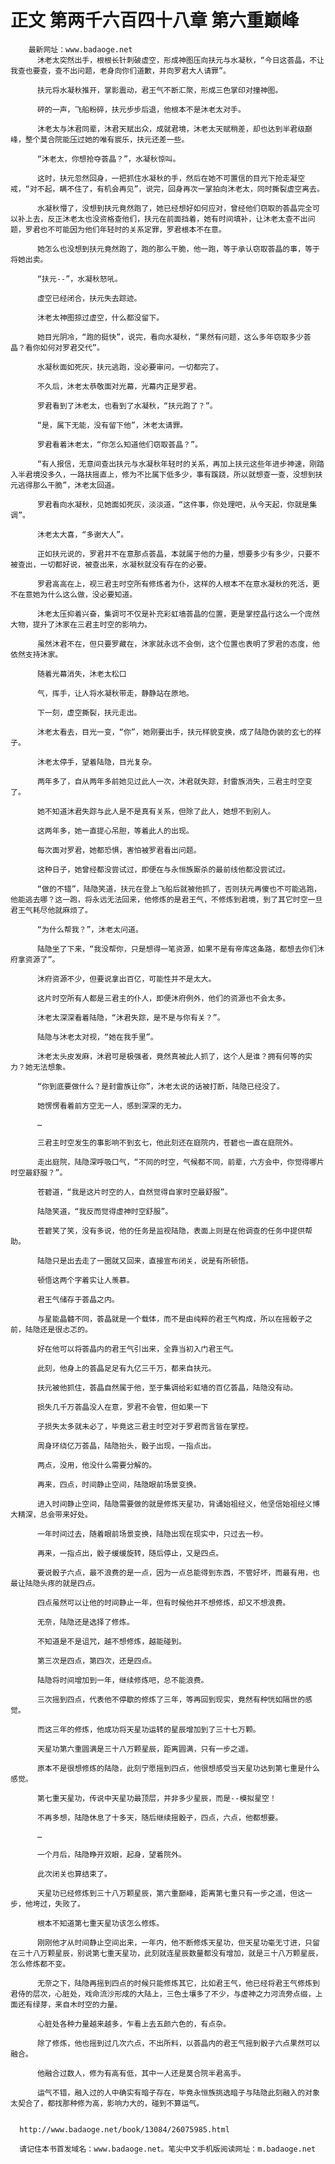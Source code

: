 # 正文 第两千六百四十八章 第六重巅峰
        最新网址：www.badaoge.net
          沐老太突然出手，根根长针刺破虚空，形成神图压向扶元与水凝秋，“今日这荟晶，不让我查也要查，查不出问题，老身向你们道歉，并向罗君大人请罪”。
      
          扶元将水凝秋推开，掌影震动，君王气不断汇聚，形成三色掌印对撞神图。
      
          砰的一声，飞船粉碎，扶元步步后退，他根本不是沐老太对手。
      
          沐老太与沐君同辈，沐君天赋出众，成就君境，沐老太天赋稍差，却也达到半君级巅峰，整个莫合院能压过她的唯有宸乐，扶元还差一些。
      
          “沐老太，你想抢夺荟晶？”，水凝秋惊叫。
      
          这时，扶元忽然回身，一把抓住水凝秋的手，然后在她不可置信的目光下抢走凝空戒，“对不起，瞒不住了，有机会再见”，说完，回身再次一掌拍向沐老太，同时撕裂虚空离去。
      
          水凝秋懵了，没想到扶元竟然跑了，她已经想好如何应对，曾经他们窃取的荟晶完全可以补上去，反正沐老太也没资格查他们，扶元在前面挡着，她有时间填补，让沐老太查不出问题，罗君也不可能因为他们年轻时的关系定罪，罗君根本不在意。
      
          她怎么也没想到扶元竟然跑了，跑的那么干脆，他一跑，等于承认窃取荟晶的事，等于将她出卖。
      
          “扶元--”，水凝秋怒吼。
      
          虚空已经闭合，扶元失去踪迹。
      
          沐老太神图掠过虚空，什么都没留下。
      
          她目光阴冷，“跑的挺快”，说完，看向水凝秋，“果然有问题，这么多年窃取多少荟晶？看你如何对罗君交代”。
      
          水凝秋面如死灰，扶元逃跑，没必要审问，一切都完了。
      
          不久后，沐老太恭敬面对光幕，光幕内正是罗君。
      
          罗君看到了沐老太，也看到了水凝秋，“扶元跑了？”。
      
          “是，属下无能，没有留下他”，沐老太请罪。
      
          罗君看着沐老太，“你怎么知道他们窃取荟晶？”。
      
          “有人报信，无意间查出扶元与水凝秋年轻时的关系，再加上扶元这些年进步神速，刚踏入半君境没多久，一路扶摇直上，修为不比属下低多少，事有蹊跷，所以就想查一查，没想到扶元逃得那么干脆”，沐老太回道。
      
          罗君看向水凝秋，见她面如死灰，淡淡道，“这件事，你处理吧，从今天起，你就是集调”。
      
          沐老太大喜，“多谢大人”。
      
          正如扶元说的，罗君并不在意那点荟晶，本就属于他的力量，想要多少有多少，只要不被查出，一切都好说，被查出来，水凝秋就没有存在的必要。
      
          罗君高高在上，视三君主时空所有修炼者为仆，这样的人根本不在意水凝秋的死活，更不在意她为什么这么做，没必要知道。
      
          沐老太压抑着兴奋，集调可不仅是补充彩虹墙荟晶的位置，更是掌控晶行这么一个庞然大物，提升了沐家在三君主时空的影响力。
      
          虽然沐君不在，但只要罗藏在，沐家就永远不会倒，这个位置也表明了罗君的态度，他依然支持沐家。
      
          随着光幕消失，沐老太松口
      
          气，挥手，让人将水凝秋带走，静静站在原地。
      
          下一刻，虚空撕裂，扶元走出。
      
          沐老太看去，目光一变，“你”，她刚要出手，扶元样貌变换，成了陆隐伪装的玄七的样子。
      
          沐老太停手，望着陆隐，目光复杂。
      
          两年多了，自从两年多前她见过此人一次，沐君就失踪，封雷族消失，三君主时空变了。
      
          她不知道沐君失踪与此人是不是真有关系，但除了此人，她想不到别人。
      
          这两年多，她一直提心吊胆，等着此人的出现。
      
          每次面对罗君，她都恐惧，害怕被罗君看出问题。
      
          这种日子，她曾经都没尝试过，即便在与永恒族厮杀的最前线他都没尝试过。
      
          “做的不错”，陆隐笑道，扶元在登上飞船后就被他抓了，否则扶元再傻也不可能逃跑，他能逃去哪？这一跑，将永远无法回来，他修炼的是君王气，不修炼到君境，到了其它时空一旦君王气耗尽他就麻烦了。
      
          “为什么帮我？”，沐老太问道。
      
          陆隐坐了下来，“我没帮你，只是想得一笔资源，如果不是有帝库这条路，都想去你们沐府拿资源了”。
      
          沐府资源不少，但要说拿出百亿，可能性并不是太大。
      
          这片时空所有人都是三君主的仆人，即便沐府例外，他们的资源也不会太多。
      
          沐老太深深看着陆隐，“沐君失踪，是不是与你有关？”。
      
          陆隐与沐老太对视，“她在我手里”。
      
          沐老太头皮发麻，沐君可是极强者，竟然真被此人抓了，这个人是谁？拥有何等的实力？她无法想象。
      
          “你到底要做什么？是封雷族让你”，沐老太说的话被打断，陆隐已经没了。
      
          她愣愣看着前方空无一人，感到深深的无力。
      
          …
      
          三君主时空发生的事影响不到玄七，他此刻还在庭院内，苍碧也一直在庭院外。
      
          走出庭院，陆隐深呼吸口气，“不同的时空，气候都不同，前辈，六方会中，你觉得哪片时空最舒服？”。
      
          苍碧道，“我是这片时空的人，自然觉得自家时空最舒服”。
      
          陆隐笑道，“我反而觉得虚神时空舒服”。
      
          苍碧笑了笑，没有多说，他的任务是监视陆隐，表面上则是在他调查的任务中提供帮助。
      
          陆隐只是出去走了一圈就又回来，直接宣布闭关，说是有所顿悟。
      
          顿悟这两个字着实让人羡慕。
      
          君王气储存于荟晶之内。
      
          与星能晶髓不同，荟晶就是一个载体，而不是由纯粹的君王气构成，所以在摇骰子之前，陆隐还是很忐忑的。
      
          好在他可以将荟晶内的君王气引出来，全靠当初入门君王气。
      
          此刻，他身上的荟晶足足有九亿三千万，都来自扶元。
      
          扶元被他抓住，荟晶自然属于他，至于集调给彩虹墙的百亿荟晶，陆隐没有动。
      
          损失几千万荟晶没人在意，罗君不会管，但如果一下
      
          子损失太多就未必了，毕竟这三君主时空对于罗君而言皆在掌控。
      
          周身环绕亿万荟晶，陆隐抬头，骰子出现，一指点出。
      
          两点，没用，他没什么需要分解的。
      
          再来，四点，时间静止空间，陆隐眼前场景变换。
      
          进入时间静止空间，陆隐需要做的就是修炼天星功，背诵始祖经义，他坚信始祖经义博大精深，总会带来好处。
      
          一年时间过去，随着眼前场景变换，陆隐出现在现实中，只过去一秒。
      
          再来，一指点出，骰子缓缓旋转，随后停止，又是四点。
      
          要说骰子六点，最不浪费的是一点，因为一点总能得到东西，不管好坏，而最有用，也最让陆隐头疼的就是四点。
      
          四点虽然可以让他的时间静止一年，但有时候他并不想修炼，却又不想浪费。
      
          无奈，陆隐还是选择了修炼。
      
          不知道是不是诅咒，越不想修炼，越能碰到。
      
          第三次是四点，第四次，还是四点。
      
          陆隐将时间增加到一年，继续修炼吧，总不能浪费。
      
          三次摇到四点，代表他不停歇的修炼了三年，等再回到现实，竟然有种恍如隔世的感觉。
      
          而这三年的修炼，他成功将天星功运转的星辰增加到了三十七万颗。
      
          天星功第六重圆满是三十八万颗星辰，距离圆满，只有一步之遥。
      
          原本不是很想修炼的陆隐，此刻宁愿摇到四点，他很想感受当天星功达到第七重是什么感觉。
      
          第七重天星功，传说中天星功最顶层，并非多少星辰，而是--模拟星空！
      
          不再多想，陆隐休息了十多天，随后继续摇骰子，四点，六点，他都想要。
      
          …
      
          一个月后，陆隐睁开双眼，起身，望着院外。
      
          此次闭关也算结束了。
      
          天星功已经修炼到三十八万颗星辰，第六重巅峰，距离第七重只有一步之遥，但这一步，他垮过，失败了。
      
          根本不知道第七重天星功该怎么修炼。
      
          刚刚他才从时间静止空间出来，一年内，他不断修炼天星功，但天星功毫无寸进，只留在三十八万颗星辰，别说第七重天星功，此刻就连星辰数量都没有增加，就是三十八万颗星辰，怎么修炼都不变。
      
          无奈之下，陆隐再摇到四点的时候只能修炼其它，比如君王气，他已经将君王气修炼到君侍的层次，心脏处，戏命流沙形成的大陆上，三色土壤多了不少，与虚神之力河流旁点缀，上面还有绿芽，来自木时空的力量。
      
          心脏处各种力量越来越多，乍看上去五颜六色的，有点杂。
      
          除了修炼，他也摇到过几次六点，不出所料，以荟晶内的君王气摇到骰子六点果然可以融合。
      
          他融合过数人，修为有高有低，其中一人还是莫合院半君高手。
      
          运气不错，融入过的人中确实有暗子存在，毕竟永恒族挑选暗子与陆隐此刻融入的对象太契合了，都找那种修为高，影响力大的，碰到不算运气。
      
      
      http://www.badaoge.net/book/13084/26075985.html
      
      请记住本书首发域名：www.badaoge.net。笔尖中文手机版阅读网址：m.badaoge.net